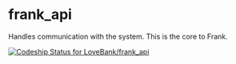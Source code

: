 # frank_api
Handles communication with the system. This is the core to Frank.

[ ![Codeship Status for LoveBank/frank_api](https://codeship.com/projects/7da43ed0-b7ef-0133-cc05-3ea979cd0b56/status?branch=master)](https://codeship.com/projects/134965)
